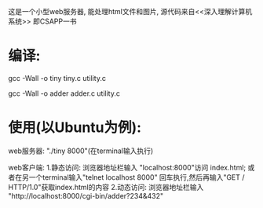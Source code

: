 这是一个小型web服务器, 能处理html文件和图片, 
源代码来自<<深入理解计算机系统>> 即CSAPP一书

# 编译:

gcc -Wall -o tiny tiny.c utility.c

gcc -Wall -o adder adder.c utility.c

# 使用(以Ubuntu为例):

web服务器: "./tiny 8000"(在terminal输入执行)

web客户端: 
1.静态访问: 浏览器地址栏输入 "localhost:8000"访问
index.html; 或者在另一个terminal输入"telnet localhost 8000" 
回车执行,然后再输入"GET / HTTP/1.0"获取index.html的内容
2.动态访问: 浏览器地址栏输入 "http://localhost:8000/cgi-bin/adder?234&432"
